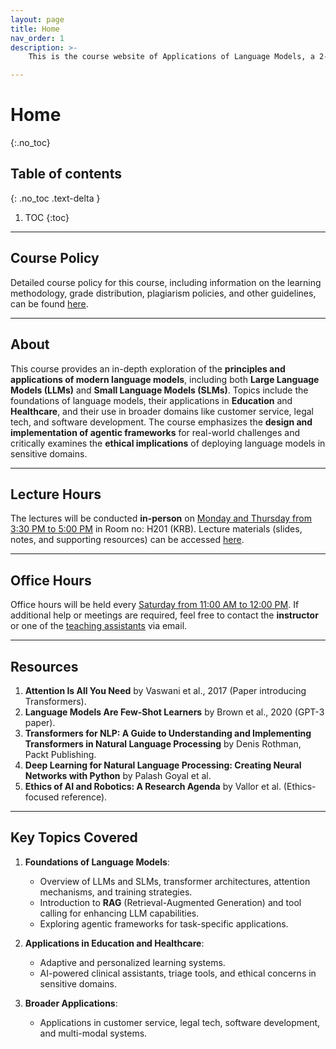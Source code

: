 ```yaml
---
layout: page
title: Home
nav_order: 1
description: >-
    This is the course website of Applications of Language Models, a 2-credit Publication-Oriented elective course offered in Spring 2025, IIIT Hyderabad, India.

---
```


# Home
{:.no_toc}

## Table of contents
{: .no_toc .text-delta }

1. TOC
{:toc}

---

## Course Policy

Detailed course policy for this course, including information on the learning methodology, grade distribution, plagiarism policies, and other guidelines, can be found [here](#).

---

## About

This course provides an in-depth exploration of the **principles and applications of modern language models**, including both **Large Language Models (LLMs)** and **Small Language Models (SLMs)**. Topics include the foundations of language models, their applications in **Education** and **Healthcare**, and their use in broader domains like customer service, legal tech, and software development. The course emphasizes the **design and implementation of agentic frameworks** for real-world challenges and critically examines the **ethical implications** of deploying language models in sensitive domains.

---

## Lecture Hours

The lectures will be conducted **in-person** on [Monday and Thursday from 3:30 PM to 5:00 PM](schedule.md) in Room no: H201 (KRB). Lecture materials (slides, notes, and supporting resources) can be accessed [here](lectures.md).

---

## Office Hours

Office hours will be held every [Saturday from 11:00 AM to 12:00 PM](schedule.md). If additional help or meetings are required, feel free to contact the **instructor** or one of the [teaching assistants](#) via email.

---

## Resources

1. **Attention Is All You Need** by Vaswani et al., 2017 (Paper introducing Transformers).  
2. **Language Models Are Few-Shot Learners** by Brown et al., 2020 (GPT-3 paper).  
3. **Transformers for NLP: A Guide to Understanding and Implementing Transformers in Natural Language Processing** by Denis Rothman, Packt Publishing.  
4. **Deep Learning for Natural Language Processing: Creating Neural Networks with Python** by Palash Goyal et al.  
5. **Ethics of AI and Robotics: A Research Agenda** by Vallor et al. (Ethics-focused reference).

--- 

## Key Topics Covered

1. **Foundations of Language Models**:
   - Overview of LLMs and SLMs, transformer architectures, attention mechanisms, and training strategies.  
   - Introduction to **RAG** (Retrieval-Augmented Generation) and tool calling for enhancing LLM capabilities.  
   - Exploring agentic frameworks for task-specific applications.  

2. **Applications in Education and Healthcare**:
   - Adaptive and personalized learning systems.  
   - AI-powered clinical assistants, triage tools, and ethical concerns in sensitive domains.  

3. **Broader Applications**:
   - Applications in customer service, legal tech, software development, and multi-modal systems.  
